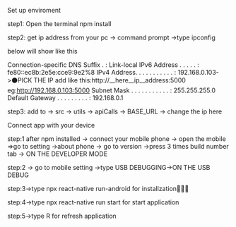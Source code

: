 Set up enviroment

step1: Open the terminal npm install 

step2: get ip address from your pc -> command prompt ->type ipconfig

below will show like this

 Connection-specific DNS Suffix  . :
   Link-local IPv6 Address . . . . . : fe80::ec8b:2e5e:cce9:9e2%8
   IPv4 Address. . . . . . . . . . . : 192.168.0.103->⚫PICK THE IP add like this:http://__here__ip__address:5000 eg:http://192.168.0.103:5000
   Subnet Mask . . . . . . . . . . . : 255.255.255.0
   Default Gateway . . . . . . . . . : 192.168.0.1

step3: add to -> src -> utils -> apiCalls -> BASE_URL -> change the ip here


Connect app with your device

step:1 after npm installed -> connect your mobile phone -> open the mobile =>go to setting ->about phone -> go to version ->press 3 times build number tab ->
ON THE DEVELOPER MODE 

step:2 -> go to mobile setting ->type USB DEBUGGING->ON THE USB DEBUG 

step:3->type npx react-native run-android for installzation🎉🎉🎉

step:4->type npx react-native run start for start application

step:5->type R for refresh application




